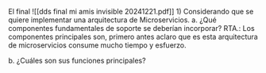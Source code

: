 El final ![[dds final mi amis invisible 20241221.pdf]]
1)
Considerando que se quiere implementar una arquitectura de Microservicios. 
a. ¿Qué componentes fundamentales de soporte se deberían incorporar?
RTA.:
Los componentes principales son, primero antes aclaro que es esta arquitectura de microservicios consume mucho tiempo y esfuerzo.

b. ¿Cuáles son sus funciones principales?
